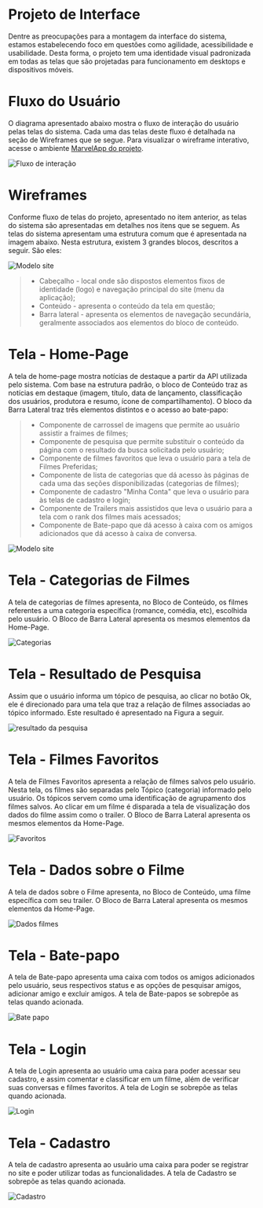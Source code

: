 
# Projeto de Interface

Dentre as preocupações para a montagem da interface do sistema, estamos estabelecendo foco em questões como agilidade, acessibilidade e usabilidade. Desta forma, o projeto tem uma identidade visual padronizada em todas as telas que são projetadas para funcionamento em desktops e dispositivos móveis.

# Fluxo do Usuário

O diagrama apresentado abaixo mostra o fluxo de interação do usuário pelas telas do sistema. Cada uma das telas deste fluxo é detalhada na seção de Wireframes que se segue. Para visualizar o wireframe interativo, acesse o ambiente [MarvelApp do projeto](https://marvelapp.com/prototype/2gf88076).

![Fluxo de interação](img/fluxodeinteracao.jpg)

# Wireframes

Conforme fluxo de telas do projeto, apresentado no item anterior, as telas do sistema são apresentadas em detalhes nos itens que se seguem. As telas do sistema apresentam uma estrutura comum que é apresentada na imagem abaixo. Nesta estrutura, existem 3 grandes blocos, descritos a seguir. São eles:

![Modelo site](img/modelosite.jpg)

> -	Cabeçalho - local onde são dispostos elementos fixos de identidade (logo) e navegação principal do site (menu da aplicação);
> -	Conteúdo - apresenta o conteúdo da tela em questão;
> -	Barra lateral - apresenta os elementos de navegação secundária, geralmente associados aos elementos do bloco de conteúdo.


# Tela - Home-Page

A tela de home-page mostra notícias de destaque a partir da API utilizada pelo sistema. 
Com base na estrutura padrão, o bloco de Conteúdo traz as notícias em destaque (imagem, título, data de lançamento, classificação dos usuários,
produtora e resumo, ícone de compartilhamento). O bloco da Barra Lateral traz três elementos distintos e o acesso ao bate-papo:

> - Componente de carrossel de imagens que permite ao usuário assistir a fraimes de filmes; 
> -	Componente de pesquisa que permite substituir o conteúdo da página com o resultado da busca solicitada pelo usuário;
> -	Componente de filmes favoritos que leva o usuário para a tela de Filmes Preferidas;
> -	Componente de lista de categorias que dá acesso às páginas de cada uma das seções disponibilizadas (categorias de filmes);
> -	Componente de cadastro "Minha Conta" que leva o usuário para às telas de cadastro e login;
> -	Componente de Trailers mais assistidos que leva o usuário para a tela com o rank dos filmes mais acessados;
> -	Componente de Bate-papo que dá acesso à caixa com os amigos adicionados que dá acesso à caixa de conversa.

![Modelo site](img/homepage.jpg)

# Tela - Categorias de Filmes

A tela de categorias de filmes apresenta, no Bloco de Conteúdo, os filmes referentes a uma categoria específica (romance, comédia, etc), escolhida pelo usuário. O Bloco de Barra Lateral apresenta os mesmos elementos da Home-Page. 

![Categorias](img/categorias.jpg)

# Tela - Resultado de Pesquisa

Assim que o usuário informa um tópico de pesquisa, ao clicar no botão Ok, ele é direcionado para uma tela que traz a relação de filmes associadas ao tópico informado. Este resultado é apresentado na Figura a seguir.

![resultado da pesquisa](img/resultadopesquisa.jpg)

# Tela - Filmes Favoritos

A tela de Filmes Favoritos apresenta a relação de filmes salvos pelo usuário. Nesta tela, os filmes são separadas pelo Tópico (categoria) informado pelo usuário. Os tópicos servem como uma identificação de agrupamento dos filmes salvos. Ao clicar em um filme é disparada a tela de visualização dos dados do filme assim como o trailer. O Bloco de Barra Lateral apresenta os mesmos elementos da Home-Page. 

![Favoritos](img/favoritos.jpg)

# Tela - Dados sobre o Filme
A tela de dados sobre o Filme apresenta, no Bloco de Conteúdo, uma filme específica com seu trailer. O Bloco de Barra Lateral apresenta os mesmos elementos da Home-Page. 


![Dados filmes](img/dadosfilme.jpg)

# Tela - Bate-papo

A tela de Bate-papo apresenta uma caixa com todos os amigos adicionados pelo usuário, seus respectivos status e as opções de pesquisar amigos, adicionar amigo e excluir amigos. A tela de Bate-papos se sobrepõe as telas quando acionada.

![Bate papo](img/batepapo.jpg)

# Tela - Login

A tela de Login apresenta ao usuário uma caixa para poder acessar seu cadastro, e assim comentar e classificar em um filme, além de verificar suas conversas e filmes favoritos. A tela de Login se sobrepõe as telas quando acionada.

![Login](img/login.jpg)

# Tela - Cadastro

A tela de cadastro apresenta ao usuãrio uma caixa para poder se registrar no site e poder utilizar todas as funcionalidades. A tela de Cadastro se sobrepõe as telas quando acionada.

![Cadastro](img/cadastro.jpg)

